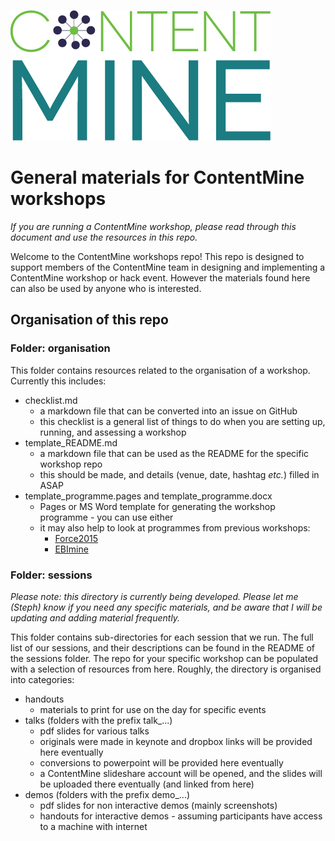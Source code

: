 ![ContentMine logo](https://raw.githubusercontent.com/ContentMine/assets/master/png/Content_mine(small).png)

# General materials for ContentMine workshops

*If you are running a ContentMine workshop, please read through this document and use the resources in this repo.*

Welcome to the ContentMine workshops repo! This repo is designed to support members of the ContentMine team in designing and implementing a ContentMine workshop or hack event. However the materials found here can also be used by anyone who is interested.

## Organisation of this repo

### Folder: organisation

This folder contains resources related to the organisation of a workshop. Currently this includes:
- checklist.md
  - a markdown file that can be converted into an issue on GitHub
  - this checklist is a general list of things to do when you are setting up, running, and assessing a workshop
- template_README.md
  - a markdown file that can be used as the README for the specific workshop repo
  - this should be made, and details (venue, date, hashtag *etc.*) filled in ASAP
- template_programme.pages and template_programme.docx
  - Pages or MS Word template for generating the workshop programme - you can use either
  - it may also help to look at programmes from previous workshops:
    - [Force2015](https://github.com/ContentMine/force2015_workshop/raw/master/info/force15programme.pdf)
    - [EBImine](https://github.com/ContentMine/ebi_workshop_20141006/raw/master/info/EBI_programme.pdf)
  
### Folder: sessions

*Please note: this directory is currently being developed. Please let me (Steph) know if you need any specific materials, and be aware that I will be updating and adding material frequently.*

This folder contains sub-directories for each session that we run. The full list of our sessions, and their descriptions can be found in the README of the sessions folder. The repo for your specific workshop can be populated with a selection of resources from here. Roughly, the directory is organised into categories:

- handouts
  - materials to print for use on the day for specific events
- talks (folders with the prefix talk_...)
  - pdf slides for various talks
  - originals were made in keynote and dropbox links will be provided here eventually
  - conversions to powerpoint will be provided here eventually
  - a ContentMine slideshare account will be opened, and the slides will be uploaded there eventually (and linked from here)
- demos (folders with the prefix demo_...)
  - pdf slides for non interactive demos (mainly screenshots)
  - handouts for interactive demos - assuming participants have access to a machine with internet
